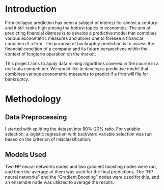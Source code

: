 # Introduction

Firm collapse prediction has been a subject of interest for almost a century and it still ranks high among the hottest topics in economics. The aim of predicting financial distress is to develop a predictive model that combines various econometric measures and allows one to foresee a financial condition of a firm. The purpose of bankruptcy prediction is to assess the financial condition of a company and its future perspectives within the context of longterm operation on the market.

This project aims to apply data mining algorithms covered in the course in a real data competition. We would like to develop a predictive model that combines various econometric measures to predict if a firm will file for bankruptcy.

# Methodology
## Data Preprocessing
I started with splitting the dataset into 80%-20% ratio. For variable selection, a logistic regression with backward variable selection was run based on the criterion of misclassification. 

## Models Used
Two HP neural networks nodes and two gradient boosting nodes were run, and then the average of them was used for the final predictions. The “HP neural networks” and the “Gradient Boosting” nodes were used for this, and an ensemble node was utilized to average the results. 
